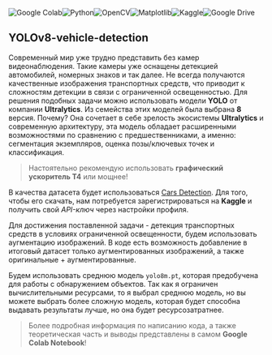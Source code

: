![Google Colab](https://img.shields.io/badge/Google%20Colab-%23F9A825.svg?style=for-the-badge&logo=googlecolab&logoColor=white)![Python](https://img.shields.io/badge/python-3670A0?style=for-the-badge&logo=python&logoColor=ffdd54)![OpenCV](https://img.shields.io/badge/opencv-%23white.svg?style=for-the-badge&logo=opencv&logoColor=white)![Matplotlib](https://img.shields.io/badge/Matplotlib-%23ffffff.svg?style=for-the-badge&logo=Matplotlib&logoColor=black)![Kaggle](https://img.shields.io/badge/Kaggle-035a7d?style=for-the-badge&logo=kaggle&logoColor=white)![Google Drive](https://img.shields.io/badge/Google%20Drive-4285F4?style=for-the-badge&logo=googledrive&logoColor=white)

## YOLOv8-vehicle-detection

Современный мир уже трудно представить без камер видеонаблюдения. Такие камеры уже оснащены детекцией автомобилей, номерных знаков и так далее. Не всегда получаются качественные изображения транспортных средств, что приводит к сложностям детекции в связи с ограниченной освещенностью. Для решения подобных задачи можно использовать модели **YOLO** от компании **Ultralytics**. Из семейства этих моделей была выбрана **8** версия. Почему? Она сочетает в себе зрелость экосистемы **Ultralytics** и современную архитектуру, эта модель обладает расширенными возможностями по сравнению с предшественниками, а именно: сегментация экземпляров, оценка позы/ключевых точек и классификация.

> Настоятельно рекомендую использовать **графический ускоритель T4** или
> мощнее!

В качества датасета будет использоваться [Cars Detection](https://www.google.com/url?q=https%3A%2F%2Fwww.kaggle.com%2Fdatasets%2Fabdallahwagih%2Fcars-detection%2Fdata). Для того, чтобы его скачать, нам потребуется зарегистрироваться на **Kaggle** и получить свой _API-ключ_ через настройки профиля.

Для достижения поставленной задачи - детекция транспортных средств в условиях ограниченной освещенности, будем использовать аугментацию изображений. В коде есть возможность добавление в итоговый датасет только аугментированных изображений, а также оригинальные + аугментированные.

Будем использовать среднюю модель `yolo8m.pt`, которая предобучена для работы с обнаружением объектов. Так как я ограничен вычислительными ресурсами, то я выбрал среднюю модель, но вы можете выбрать более сложную модель, которая будет способна выдавать результаты лучше, но она будет ресурсозатратнее.

> Более подробная информация по написанию кода, а также теоретическая
> часть и выводы представлены в самом **Google Colab Notebook**!